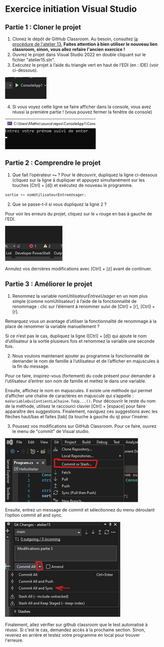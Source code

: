 # Exercice initiation Visual Studio

## Partie 1 : Cloner le projet

1. Clonez le dépôt de GitHub Classroom. Au besoin, consultez [la procédure de l'atelier 13.](https://github.com/PiFou86/420-W00-SF/blob/3360bf2eb7ec4fa16ac22133f7120c864d0c4891/EXERCICES01.md) 
**Faites attention à bien utiliser le nouveau lien classroom, sinon, vous allez refaire l'ancien exercice !**
2. Ouvrez le projet dans Visual Studio 2022 en double cliquant sur le fichier "atelier15.sln".
3. Exécutez le projet à l’aide du triangle vert en haut de l’EDI (en : IDE) (voir ci-dessous).

![Démarrer votre programme](img/demarrer.png)

4. Si vous voyez cette ligne se faire afficher dans la console, vous avez réussi la première partie ! (vous pouvez fermer la fenêtre de console)

![Affichage normal](img/programme_demarre.png)

## Partie 2 : Comprendre le projet

1. Que fait l’opérateur ```+=``` ? Pour le découvrir, dupliquez la ligne ci-dessous (cliquez sur la ligne à dupliquer et appuyez simultanément sur les touches [Ctrl] + [d]) et exécutez de nouveau le programme.

```csharp
sortie += nomUtilisateurEntreeUsager;
```

2. Que se passe-t-il si vous dupliquez la ligne 2 ?

Pour voir les erreurs du projet, cliquez sur le ```x``` rouge en bas à gauche de l’EDI.

![Affichage des erreurs](img/erreurs_codage.png)

Annulez vos dernières modifications avec [Ctrl] + [z] avant de continuer.

## Partie 3 : Améliorer le projet

1. Renommez la variable *nomUtilisateurEntreeUsager* en un nom plus simple (comme nomUtilisateur) à l’aide de la fonctionnalité de renommage : clic sur l’élément à renommer suivi de [Ctrl] + [r], [Ctrl] + [r].

Remarquez vous un avantage d’utiliser la fonctionnalité de renommage à la place de renommer la variable manuellement ?

Si ce n’est pas le cas, dupliquez la ligne ([Ctrl] + [d]) qui ajoute le nom d’utilisateur à la sortie plusieurs fois et renommez la variable une seconde fois.

2. Nous voulons maintenant ajouter au programme la fonctionnalité de demander le nom de famille à l’utilisateur et de l’afficher en majuscules à la fin du message.

Pour ce faire, inspirez-vous (fortement) du code présent pour demander à l’utilisateur d’entrer son nom de famille et mettez le dans une variable.

Ensuite, affichez le nom en majuscules. Il existe une méthode qui permet d’afficher une chaîne de caractères en majuscule qui s’appelle : ```maVariableQuiContientLaChaine.ToUp...()```. Pour découvrir le reste du nom de la méthode, utilisez le raccourci clavier [Ctrl] + [espace] pour faire apparaître des suggestions. Finalement, naviguez ces suggestions avec les flèches haut/bas et faites [tab] (la touche à gauche du q) pour l’insérer.

3. Poussez vos modifications sur GitHub Classroom. Pour ce faire, ouvrez le menu de "commit" de Visual studio.

![Faire un commit](img/commit_or_stash.png)

Ensuite, entrez un message de commit et sélectionnez du menu déroulant l’option commit all and sync.

![Faire un commit](img/commit.png)

Finalement, allez vérifier sur github classroom que le test automatisé à réussi. Si c'est le cas, demandez accès à la prochaine section. Sinon, revenez en arrière et testez votre programme en local pour trouver l'erreure.

